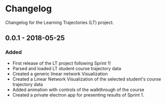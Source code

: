 # Changelog

Changelog for the Learning Trajectories (LT) project.

## 0.0.1 - 2018-05-25
### Added
-   First release of the LT project following Sprint 1!
-   Parsed and loaded LT student course trajectory data
-   Created a generic linear network Visualization
-   Created a Linear Network Visualization of the selected student's course trajectory data
-   Added animation with controls of the walkthrough of the course
-   Created a private electron app for presenting results of Sprint 1.

